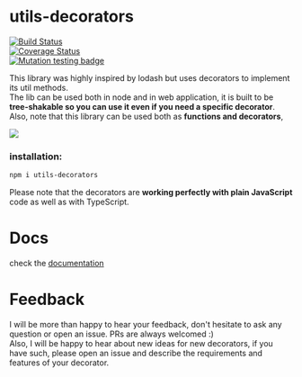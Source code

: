 # utils-decorators
[![Build Status](https://travis-ci.org/vlio20/utils-decorators.svg?branch=master)](https://travis-ci.org/vlio20/utils-decorators)      
[![Coverage Status](https://coveralls.io/repos/github/vlio20/utils-decorators/badge.svg?branch=master)](https://coveralls.io/repos/github/vlio20/utils-decorators/)   
[![Mutation testing badge](https://badge.stryker-mutator.io/github.com/vlio20/utils-decorators/master)](https://stryker-mutator.github.io)      
  
This library was highly inspired by lodash but uses decorators to implement its util methods.   
The lib can be used both in node and in web application, it is built to be **tree-shakable so you can use it even if you need a specific decorator**.  
Also, note that this library can be used both as **functions and decorators**, 

<a href="https://opencollective.com/utils-decorators#backers" target="_blank"><img src="https://opencollective.com/utils-decorators/backers.svg?width=890"></a> 

### installation:

```bash
npm i utils-decorators
```   

Please note that the decorators are **working perfectly with plain JavaScript** code as well as with TypeScript.

# Docs 
check the <a href="https://vlio20.github.io/utils-decorators/" target="_blank">documentation</a>

# Feedback
I will be more than happy to hear your feedback, don't hesitate to ask any question or open an issue. PRs are always welcomed :)  
Also, I will be happy to hear about new ideas for new decorators, if you have such, please open an issue and describe the requirements and features of your decorator. 
